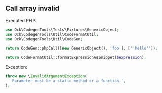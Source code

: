 ## Call array invalid

Executed PHP:

```php
use Ock\CodegenTools\Tests\Fixtures\GenericObject;
use Ock\CodegenTools\Util\CodeFormatUtil;
use Ock\CodegenTools\Util\CodeGen;

return CodeGen::phpCall([new GenericObject(), 'foo'], ["'hello'"]);

return CodeFormatUtil::formatExpressionAsSnippet($expression);
```

Exception:

```php
throw new \InvalidArgumentException(
  'Parameter must be a static method or a function.',
);
```
